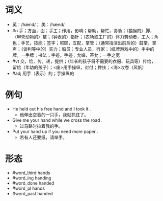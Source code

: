 # 词义
- 英：/hænd/； 美：/hænd/
- #n 手；方面，面；手工；作用，影响；帮助，帮忙，协助；（猿猴的）脚，（甲壳动物的）螯；（钟表的）指针；（农场或工厂的）体力劳动者，工人；角色；手艺，技能；签字；照顾，支配，掌管；（通常指演出前后的）鼓掌，掌声；（谈判等中的）实力；船员；专业人员，行家；（纸牌游戏中的）手中的牌，一手牌；书法；字迹，手迹；允婚，答允；一手之宽
- #vt 交，给，传，递，提供；（年长的孩子将不需要的衣服、玩具等）传给，留给（年幼的孩子）；<废>用手操纵，对付；搀扶；<海>收卷（风帆）
- #adj 用手（表示）的；手操纵的
# 例句
- He held out his free hand and I took it .
	- 他伸出空着的一只手，我就抓住了。
- Give me your hand while we cross the road .
	- 过马路时拉着我的手。
- Put your hand up if you need more paper .
	- 若有人还要纸，请举手。
# 形态
- #word_third hands
- #word_ing handing
- #word_done handed
- #word_pl hands
- #word_past handed
